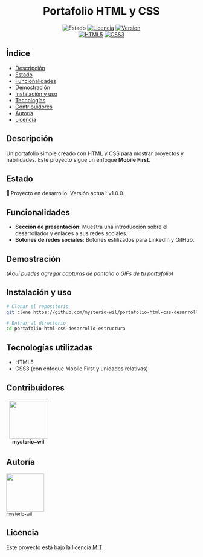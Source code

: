 <h1 align="center">Portafolio HTML y CSS</h1>

<div align="center">
  <!-- Badges de estado, versión, licencia, etc. -->
  <img src="https://img.shields.io/badge/STATUS-En_desarrollo-yellow" alt="Estado">
  <a href="LICENSE"><img src="https://img.shields.io/badge/License-MIT-blue" alt="Licencia"></a>
  <a href="https://github.com/mysterio-wil/portafolio-html-css-desarrollo-estructura/releases" target="_blank" rel="noreferrer noopener nofollow"><img src="https://img.shields.io/badge/version-1.0.0-green" alt="Version"></a>
</div>

<div align="center">
  <!-- Badges de tecnologías -->
  <a href="https://developer.mozilla.org/es/docs/Web/HTML" target="_blank" rel="noreferrer noopener nofollow"><img src="https://img.shields.io/badge/HTML5-E34F26?style=for-the-badge&logo=html5&logoColor=white" alt="HTML5"></a>
  <a href="https://developer.mozilla.org/es/docs/Web/CSS" target="_blank" rel="noreferrer noopener nofollow"><img src="https://img.shields.io/badge/CSS3-1572B6?style=for-the-badge&logo=css3&logoColor=white" alt="CSS3"></a>
</div>

## Índice
* [Descripción](#descripción)
* [Estado](#estado)
* [Funcionalidades](#funcionalidades)
* [Demostración](#demostración)
* [Instalación y uso](#instalación-y-uso)
* [Tecnologías](#tecnologías)
* [Contribuidores](#contribuidores)
* [Autoría](#autoría)
* [Licencia](#licencia)

##  Descripción
Un portafolio simple creado con HTML y CSS para mostrar proyectos y habilidades. Este proyecto sigue un enfoque **Mobile First**.

##  Estado
:construction: Proyecto en desarrollo. Versión actual: v1.0.0.

##  Funcionalidades
- **Sección de presentación**: Muestra una introducción sobre el desarrollador y enlaces a sus redes sociales.
- **Botones de redes sociales**: Botones estilizados para LinkedIn y GitHub.

##  Demostración
_(Aquí puedes agregar capturas de pantalla o GIFs de tu portafolio)_

##  Instalación y uso
```bash
# Clonar el repositorio
git clone https://github.com/mysterio-wil/portafolio-html-css-desarrollo-estructura.git

# Entrar al directorio
cd portafolio-html-css-desarrollo-estructura
```

##  Tecnologías utilizadas
- HTML5
- CSS3 (con enfoque Mobile First y unidades relativas)

##  Contribuidores
| [<img src="https://github.com/mysterio-wil.png" width="100"><br><sub>mysterio-wil</sub>](https://github.com/mysterio-wil) |
|:--:|

##  Autoría
[<img src="https://github.com/mysterio-wil.png" width="100"><br><sub>mysterio-wil</sub>](https://github.com/mysterio-wil)

##  Licencia
Este proyecto está bajo la licencia [MIT](LICENSE).